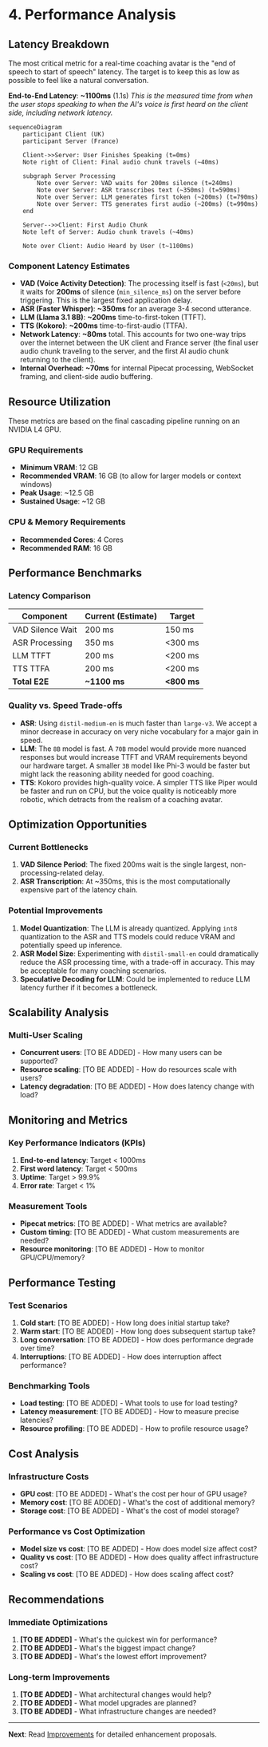 # 4. Performance Analysis

## Latency Breakdown

The most critical metric for a real-time coaching avatar is the "end of speech to start of speech" latency. The target is to keep this as low as possible to feel like a natural conversation.

**End-to-End Latency**: **~1100ms** (1.1s)
*This is the measured time from when the user stops speaking to when the AI's voice is first heard on the client side, including network latency.*

```mermaid
sequenceDiagram
    participant Client (UK)
    participant Server (France)
    
    Client->>Server: User Finishes Speaking (t=0ms)
    Note right of Client: Final audio chunk travels (~40ms)
    
    subgraph Server Processing
        Note over Server: VAD waits for 200ms silence (t=240ms)
        Note over Server: ASR transcribes text (~350ms) (t=590ms)
        Note over Server: LLM generates first token (~200ms) (t=790ms)
        Note over Server: TTS generates first audio (~200ms) (t=990ms)
    end
    
    Server-->>Client: First Audio Chunk
    Note left of Server: Audio chunk travels (~40ms)

    Note over Client: Audio Heard by User (t~1100ms)
```

### Component Latency Estimates
- **VAD (Voice Activity Detection)**: The processing itself is fast (`<20ms`), but it waits for **200ms** of silence (`min_silence_ms`) on the server before triggering. This is the largest fixed application delay.
- **ASR (Faster Whisper)**: **~350ms** for an average 3-4 second utterance.
- **LLM (Llama 3.1 8B)**: **~200ms** time-to-first-token (TTFT).
- **TTS (Kokoro)**: **~200ms** time-to-first-audio (TTFA).
- **Network Latency**: **~80ms** total. This accounts for two one-way trips over the internet between the UK client and France server (the final user audio chunk traveling to the server, and the first AI audio chunk returning to the client).
- **Internal Overhead**: **~70ms** for internal Pipecat processing, WebSocket framing, and client-side audio buffering.

## Resource Utilization

These metrics are based on the final cascading pipeline running on an NVIDIA L4 GPU.

### GPU Requirements
- **Minimum VRAM**: 12 GB
- **Recommended VRAM**: 16 GB (to allow for larger models or context windows)
- **Peak Usage**: ~12.5 GB
- **Sustained Usage**: ~12 GB

### CPU & Memory Requirements
- **Recommended Cores**: 4 Cores
- **Recommended RAM**: 16 GB

## Performance Benchmarks

### Latency Comparison
| Component | Current (Estimate) | Target |
|-----------|--------------------|--------|
| VAD Silence Wait | 200 ms | 150 ms |
| ASR Processing | 350 ms | <300 ms |
| LLM TTFT | 200 ms | <200 ms |
| TTS TTFA | 200 ms | <200 ms |
| **Total E2E** | **~1100 ms** | **<800 ms** |

### Quality vs. Speed Trade-offs
- **ASR**: Using `distil-medium-en` is much faster than `large-v3`. We accept a minor decrease in accuracy on very niche vocabulary for a major gain in speed.
- **LLM**: The `8B` model is fast. A `70B` model would provide more nuanced responses but would increase TTFT and VRAM requirements beyond our hardware target. A smaller `3B` model like Phi-3 would be faster but might lack the reasoning ability needed for good coaching.
- **TTS**: Kokoro provides high-quality voice. A simpler TTS like Piper would be faster and run on CPU, but the voice quality is noticeably more robotic, which detracts from the realism of a coaching avatar.

## Optimization Opportunities

### Current Bottlenecks
1.  **VAD Silence Period**: The fixed 200ms wait is the single largest, non-processing-related delay.
2.  **ASR Transcription**: At ~350ms, this is the most computationally expensive part of the latency chain.

### Potential Improvements
1.  **Model Quantization**: The LLM is already quantized. Applying `int8` quantization to the ASR and TTS models could reduce VRAM and potentially speed up inference.
2.  **ASR Model Size**: Experimenting with `distil-small-en` could dramatically reduce the ASR processing time, with a trade-off in accuracy. This may be acceptable for many coaching scenarios.
3.  **Speculative Decoding for LLM**: Could be implemented to reduce LLM latency further if it becomes a bottleneck.

## Scalability Analysis


### Multi-User Scaling
- **Concurrent users**: [TO BE ADDED] - How many users can be supported?
- **Resource scaling**: [TO BE ADDED] - How do resources scale with users?
- **Latency degradation**: [TO BE ADDED] - How does latency change with load?

## Monitoring and Metrics

### Key Performance Indicators (KPIs)
1. **End-to-end latency**: Target < 1000ms
2. **First word latency**: Target < 500ms
3. **Uptime**: Target > 99.9%
4. **Error rate**: Target < 1%

### Measurement Tools
- **Pipecat metrics**: [TO BE ADDED] - What metrics are available?
- **Custom timing**: [TO BE ADDED] - What custom measurements are needed?
- **Resource monitoring**: [TO BE ADDED] - How to monitor GPU/CPU/memory?

## Performance Testing

### Test Scenarios
1. **Cold start**: [TO BE ADDED] - How long does initial startup take?
2. **Warm start**: [TO BE ADDED] - How long does subsequent startup take?
3. **Long conversation**: [TO BE ADDED] - How does performance degrade over time?
4. **Interruptions**: [TO BE ADDED] - How does interruption affect performance?

### Benchmarking Tools
- **Load testing**: [TO BE ADDED] - What tools to use for load testing?
- **Latency measurement**: [TO BE ADDED] - How to measure precise latencies?
- **Resource profiling**: [TO BE ADDED] - How to profile resource usage?

## Cost Analysis

### Infrastructure Costs
- **GPU cost**: [TO BE ADDED] - What's the cost per hour of GPU usage?
- **Memory cost**: [TO BE ADDED] - What's the cost of additional memory?
- **Storage cost**: [TO BE ADDED] - What's the cost of model storage?

### Performance vs Cost Optimization
- **Model size vs cost**: [TO BE ADDED] - How does model size affect cost?
- **Quality vs cost**: [TO BE ADDED] - How does quality affect infrastructure cost?
- **Scaling vs cost**: [TO BE ADDED] - How does scaling affect cost?

## Recommendations

### Immediate Optimizations
1. **[TO BE ADDED]** - What's the quickest win for performance?
2. **[TO BE ADDED]** - What's the biggest impact change?
3. **[TO BE ADDED]** - What's the lowest effort improvement?

### Long-term Improvements
1. **[TO BE ADDED]** - What architectural changes would help?
2. **[TO BE ADDED]** - What model upgrades are planned?
3. **[TO BE ADDED]** - What infrastructure changes are needed?

---

**Next**: Read [Improvements](./5_improvements.md) for detailed enhancement proposals. 
